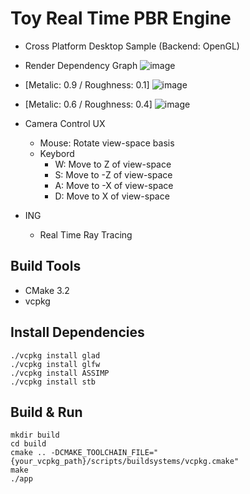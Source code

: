 # Toy Real Time PBR Engine
- Cross Platform Desktop Sample (Backend: OpenGL)
  
- Render Dependency Graph
  ![image](https://github.com/Windowline/Toy-PBR-Engine/assets/17508384/ba922aba-9588-434f-92d3-136f4fefdfbf)

- [Metalic: 0.9 / Roughness: 0.1]
  ![image](https://github.com/Windowline/ToyRenderer/assets/17508384/28df3a4e-9c4d-4cca-bb7d-85bf422d8151)

- [Metalic: 0.6 / Roughness: 0.4]
  ![image](https://github.com/Windowline/ToyRenderer/assets/17508384/9166d4bf-ed49-4649-96b0-6dce5239d380)


- Camera Control UX
  - Mouse: Rotate view-space basis 
  - Keybord
    - W: Move to Z of view-space
    - S: Move to -Z of view-space
    - A: Move to -X of view-space
    - D: Move to X of view-space


- ING
  - Real Time Ray Tracing


## Build Tools
- CMake 3.2
- vcpkg

## Install Dependencies
```
./vcpkg install glad
./vcpkg install glfw
./vcpkg install ASSIMP
./vcpkg install stb
```

## Build & Run
```
mkdir build
cd build
cmake .. -DCMAKE_TOOLCHAIN_FILE="{your_vcpkg_path}/scripts/buildsystems/vcpkg.cmake"
make
./app
```



  
